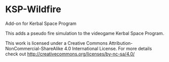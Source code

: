 # KSP-Wildfire
Add-on for Kerbal Space Program

This adds a pseudo fire simulation to the videogame Kerbal Space Program.


This work is licensed under a Creative Commons Attribution-NonCommercial-ShareAlike 4.0 International License.
For more details check out http://creativecommons.org/licenses/by-nc-sa/4.0/
